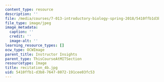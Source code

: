 ```yaml
---
content_type: resource
description: ''
file: /media/courses/7-013-introductory-biology-spring-2018/5410ffb1d3b876478072191cee03fc53_recitation_4b.jpg
file_type: image/jpeg
image_metadata:
  caption: ''
  credit: ''
  image-alt: ''
learning_resource_types: []
ocw_type: OCWImage
parent_title: Instructor Insights
parent_type: ThisCourseAtMITSection
resourcetype: Image
title: recitation_4b.jpg
uid: 5410ffb1-d3b8-7647-8072-191cee03fc53
---
```

